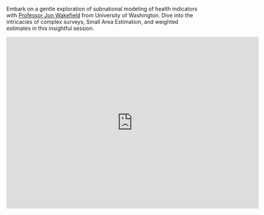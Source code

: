 

Embark on a gentle exploration of subnational modeling of health indicators with <a href="https://faculty.washington.edu/jonno/" target="_blank"> Professor Jon Wakefield</a> from University of Washington. Dive into the intricacies of complex surveys, Small Area Estimation, and weighted estimates in this insightful session.

<div class="video-wrapper">
<iframe width="660" height="450" src="https://www.youtube.com/embed/F6eAigC02uQ?si=1g9By5K-jwaEunk9" title="YouTube video player" frameborder="0" allow="accelerometer; autoplay; clipboard-write; encrypted-media; gyroscope; picture-in-picture; web-share" referrerpolicy="strict-origin-when-cross-origin" allowfullscreen>
</iframe>
</div>

<!-- <iframe src="https://www.youtube.com/watch?v=iV2gBOHhggs" allowfullscreen></iframe> -->
